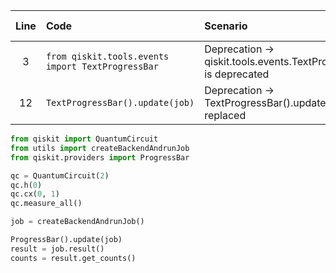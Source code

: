 | Line | Code | Scenario | Scenario Id | Reference | Artifact | Refactoring |   
| :--: | :--- | :------- | :---------: | :-------: | :------- | :---------- |   
| 3 | `from qiskit.tools.events import TextProgressBar` | Deprecation -> qiskit.tools.events.TextProgressBar is deprecated | * | internal | qiskit.tools.events.TextProgressBar | `from qiskit.providers import ProgressBar` |   
| 12 | `TextProgressBar().update(job)` | Deprecation -> TextProgressBar().update() usage replaced | * | internal | TextProgressBar | `ProgressBar().update(job)` |   

```python
from qiskit import QuantumCircuit
from utils import createBackendAndrunJob
from qiskit.providers import ProgressBar

qc = QuantumCircuit(2)
qc.h(0)
qc.cx(0, 1)
qc.measure_all()

job = createBackendAndrunJob()

ProgressBar().update(job)
result = job.result()
counts = result.get_counts()
```
